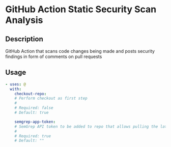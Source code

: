 # GitHub Action Static Security Scan Analysis

<!-- prettier-ignore-start -->
<!-- action-docs-description source="action.yaml" -->
## Description

GitHub Action that scans code changes being made and posts security findings in form of comments on pull requests
<!-- action-docs-description source="action.yaml" -->

<!-- action-docs-usage source="action.yaml" -->
## Usage

```yaml
- uses: @
  with:
    checkout-repo:
    # Perform checkout as first step
    #
    # Required: false
    # Default: true

    semgrep-app-token:
    # SemGrep API token to be added to repo that allows pulling the latest rule config from ruleboard in Semgrep UI
    #
    # Required: true
    # Default: ""
```
<!-- action-docs-usage source="action.yaml" -->

<!-- prettier-ignore-end -->
